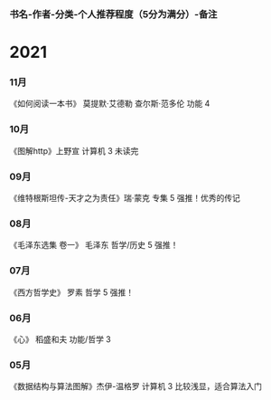 ### 书名-作者-分类-个人推荐程度（5分为满分）-备注
# 2021
### 11月 
《如何阅读一本书》 莫提默·艾德勒 查尔斯·范多伦 功能 4
### 10月
《图解http》上野宣 计算机 3 未读完
### 09月
《维特根斯坦传-天才之为责任》瑞·蒙克 专集 5 强推！优秀的传记
### 08月
《毛泽东选集 卷一》 毛泽东 哲学/历史 5 强推！
### 07月
《西方哲学史》 罗素 哲学 5 强推！
### 06月
《心》 稻盛和夫 功能/哲学 3
### 05月
《数据结构与算法图解》杰伊-温格罗 计算机 3 比较浅显，适合算法入门

